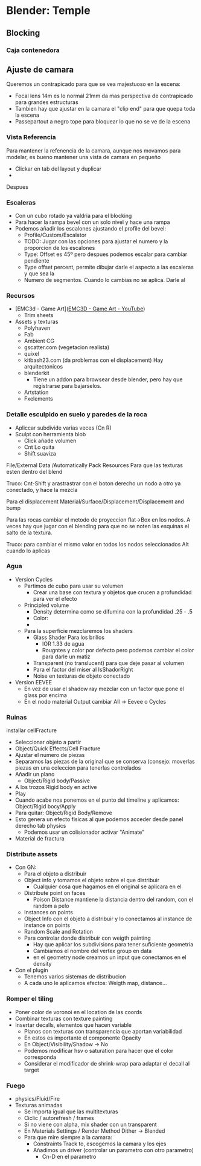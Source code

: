 # Blender: Temple

## Blocking

### Caja contenedora

## Ajuste de camara

Queremos un contrapicado para que se vea majestuoso en la escena:

* Focal lens 14m es lo normal 21mm da mas perspectiva de contrapicado para grandes estructuras
* Tambien hay que ajustar en la camara el "clip end" para que quepa toda la escena
* Passepartout a negro tope para bloquear lo que no se ve de la escena

### Vista Referencia

Para mantener la refenencia de la camara, aunque nos movamos para modelar, es bueno mantener una vista de camara en pequeño

* Clickar en tab del layout y duplicar
* 

Despues

### Escaleras

* Con un cubo rotado ya valdria para el blocking
* Para hacer la rampa bevel con un solo nivel y hace una rampa
* Podemos añadir los escalones ajustando el profile del bevel: 
  * Profile/Custom/Escalator
  * TODO: Jugar con las opciones para ajustar el numero y la proporcion de los escalones
  * Type: Offset es 45º pero despues podemos escalar para cambiar pendiente
  * Type offset percent, permite dibujar darle el aspecto a las escaleras y que sea la
  * Numero de segmentos. Cuando lo cambias no se aplica. Darle al

### Recursos

* \[EMC3d - Game Art\]([EMC3D - Game Art - YouTube](https://www.youtube.com/@EMC3D)) 
  * Trim sheets
* Assets y texturas 
  * Polyhaven
  * Fab
  * Ambient CG
  * gscatter.com (vegetacion realista)
  * quixel
  * kitbash23.com  (da problemas con el displacement) Hay arquitectonicos
  * blenderkit 
    * Tiene un addon para browsear desde blender, pero hay que registrarse para bajarselos.
  * Artstation
  * Fxelements

### Detalle esculpido en suelo y paredes de la roca

* Apliccar subdivide varias veces (Cn R)
* Sculpt con herramienta blob 
  * Click añade volumen
  * Cnt Lo quita
  * Shift suaviza

File/External Data /Automatically Pack Resources  Para que las texturas esten dentro del blend

Truco: Cnt-Shift y arastrastrar con el boton derecho un nodo a otro ya conectado, y hace la mezcla

Para el displacement Material/Surface/Displacement/Displacement and bump

Para las rocas cambiar el metodo de proyeccion flat->Box en los nodos.  A veces hay que jugar con el blending para que no se noten las esquinas el salto de la textura.

Truco: para cambiar el mismo valor en todos los nodos seleccionados Alt cuando lo aplicas

### Agua

* Version Cycles 
  * Partimos de cubo para usar su volumen 
    * Crear una base con textura y objetos que crucen a profundidad para ver el efecto
  * Principled volume 
    * Density determina como se difumina con la profundidad .25 - .5
    * Color:
    * 
  * Para la superficie mezclaremos los shaders 
    * Glass Shader Para los brillos 
      * IOR 1.33 de agua
      * Rougntes y color por defecto pero podemos cambiar el color para darle un matiz
    * Transparent (no translucent) para que deje pasar al volumen
    * Para el factor del miser al IsShadorRight
    * Noise en texturas de objeto conectado
* Version EEVEE 
  * En vez de usar el shadow ray mezclar con un factor que pone el glass por encima
  * En el  nodo material Output cambiar All -> Eevee o Cycles

### Ruinas

installar cellFracture

* Seleccionar objeto a partir
* Object/Quick Effects/Cell Fracture
* Ajustar el numero de piezas
* Separamos las piezas de la original que se conserva (consejo: moverlas piezas en una coleccion para tenerlas controlados
* Añadir un plano 
  * Object/Rigid body/Passive
* A los trozos Rigid body en active
* Play
* Cuando acabe nos ponemos en el punto del timeline y aplicamos: Object/Rigid bocy/Apply
* Para quitar:  Object/Rigid Body/Remove
* Esto genera un efecto fisicas al que podemos acceder desde panel derecho tab physics 
  * Podemos usar un colisionador activar  "Animate"
* Material de fractura

### Distribute assets

* Con GN: 
  * Para el objeto a distribuir
  * Object info y tomamos el objeto sobre el que distribuir 
    * Cualquier cosa que hagamos en el original se aplicara en el
  * Distribute point on faces 
    * Poison Distance mantiene la distancia dentro del random, con el random a pelo
  * Instances on points
  * Object Info con el objeto a distribuir y lo conectamos al instance de instance on points
  * Random Scale and Rotation
  * Para controlar donde distribuir con weigth painting 
    * Hay que aplicar los subdivisions para tener suficiente geometria
    * Cambiamos el nombre del vertex group en data
    * en el geometry node creamos un input que conectamos en el density
* Con el plugin 
  * Tenemos varios sistemas de distribucion
  * A cada uno le aplicamos efectos: Weigth map, distance...

### Romper el tiling

* Poner color de voronoi en el location de las coords
* Combinar texturas con texture painting
* Insertar decalls, elementos que hacen variable 
  * Planos con texturas con transparencia que aportan variabilidad
  * En estos es importante el componente Opacity
  * En Object/Visibility/Shadow -> No
  * Podemos modificar hsv o saturation para hacer que el color corresponda
  * Considerar el modificador de shrink-wrap para adaptar el decall al target

### Fuego

* physics/Fluid/Fire
* Texturas animadas 
  * Se importa igual que las multitexturas
  * Ciclic / autorefresh / frames
  * Si no viene con alpha, mix shader con un transparent
  * En Materials Settings / Render Method  Dither -> Blended
  * Para que mire siempre a la camara: 
    * Constraints Track to, escogemos la camara y los ejes
    * Añadimos un driver (controlar un parametro con otro parametro) 
      * Cn-D en el parametro